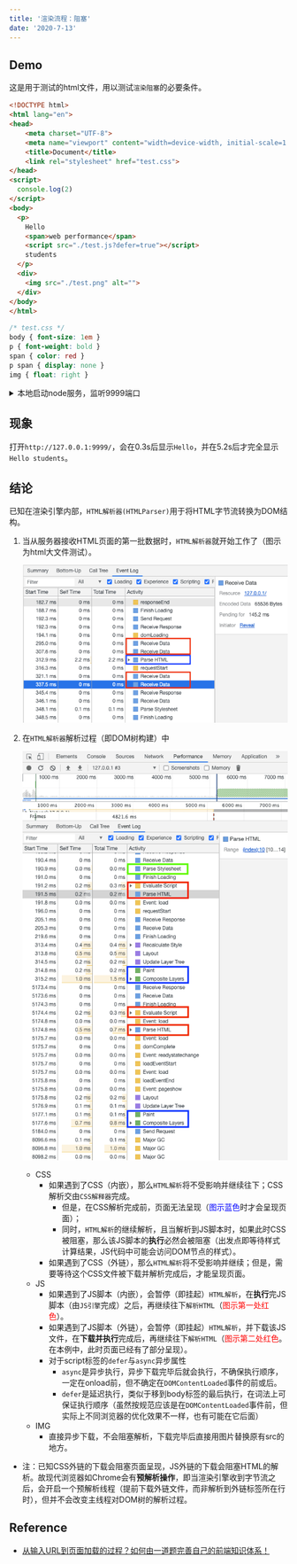 ```yaml
---
title: '渲染流程：阻塞'
date: '2020-7-13'
---
```


## Demo

这是用于测试的html文件，用以测试`渲染阻塞`的必要条件。

```html
<!DOCTYPE html>
<html lang="en">
<head>
    <meta charset="UTF-8">
    <meta name="viewport" content="width=device-width, initial-scale=1.0">
    <title>Document</title>
    <link rel="stylesheet" href="test.css">
</head>
<script>
  console.log(2)
</script>
<body>
  <p>
    Hello
    <span>web performance</span>
    <script src="./test.js?defer=true"></script>
    students
  </p>
  <div>
    <img src="./test.png" alt="">
  </div>
</body>
</html>
```

```css
/* test.css */
body { font-size: 1em }
p { font-weight: bold }
span { color: red }
p span { display: none }
img { float: right }
```

<details>
<summary>本地启动node服务，监听9999端口</summary>

```js
var http = require('http');
var URL = require('url');
var fs = require('fs');

var server = http.createServer(function (req, res) {
  if (req.method != 'GET') {
    return res.end('send me a get request\n');
  } else {
    var url = URL.parse(req.url, true);
    var params = url.query;
    console.log(url);
    if (url.pathname === '/index.html' || url.pathname === '/') {
      res.writeHead(200, {'Content-Type': 'text/html'});
      fs.createReadStream('index.html').pipe(res);
    } else if (url.pathname === '/test.css') {
      res.writeHead(200, {'Content-Type': 'text/css'});
      if (params.defer) {
        setTimeout(function(){fs.createReadStream('test.css').pipe(res)}, 5000);
      } else {
        fs.createReadStream('test.css').pipe(res);
      }
    } else if (url.pathname === '/test.js') {
      res.writeHead(200, {'Content-Type': 'application/javascript'});
      if (params.defer) {
        setTimeout(function(){fs.createReadStream('test.js').pipe(res)}, 5000);
      } else {
        fs.createReadStream('test.js').pipe(res);
      }
    } else if (url.pathname === '/test.png') {
      res.writeHead(200, {'Content-Type': 'image/png'});
      fs.createReadStream('test.png').pipe(res);
    }
  }
});
server.listen(9999);
console.log('sever start');
```

</details>

## 现象

打开`http://127.0.0.1:9999/`，会在0.3s后显示`Hello`，并在5.2s后才完全显示`Hello students`。

## 结论

已知在渲染引擎内部，`HTML解析器(HTMLParser)`用于将HTML字节流转换为DOM结构。

1. 当从服务器接收HTML页面的第一批数据时，`HTML解析器`就开始工作了（图示为html大文件测试）。

    ![browser-event-log-html大文件测试](../../../.imgs/browser-event-log-big-html.png)

2. 在`HTML解析器`解析过程（即DOM树构建）中

    ![browser-event-log-dom-parse](../../../.imgs/browser-event-log-dom-parse.png)

    - CSS
      - 如果遇到了CSS（内嵌），那么`HTML解析`将不受影响并继续往下；CSS解析交由`CSS解释器`完成。
          - 但是，在CSS解析完成前，页面无法呈现（<font color="blue">图示蓝色</font>时才会呈现页面）；
          - 同时，`HTML解析`的继续解析，且当解析到JS脚本时，如果此时CSS被阻塞，那么该JS脚本的**执行**必然会被阻塞（出发点即等待样式计算结果，JS代码中可能会访问DOM节点的样式）。
      - 如果遇到了CSS（外链），那么`HTML解析`将不受影响并继续；但是，需要等待这个CSS文件被下载并解析完成后，才能呈现页面。
    - JS
      - 如果遇到了JS脚本（内嵌），会暂停（即挂起）`HTML解析`，在**执行**完JS脚本（由`JS引擎`完成）之后，再继续往下`解析HTML`（<font color="red">图示第一处红色</font>）。
      - 如果遇到了JS脚本（外链），会暂停（即挂起）`HTML解析`，并下载该JS文件，在**下载并执行**完成后，再继续往下`解析HTML`（<font color="red">图示第二处红色</font>。在本例中，此时页面已经有了部分呈现）。
      - 对于script标签的`defer`与`async`异步属性
        - `async`是异步执行，异步下载完毕后就会执行，不确保执行顺序，一定在onload前，但不确定在`DOMContentLoaded`事件的前或后。
        - `defer`是延迟执行，类似于移到body标签的最后执行，在词法上可保证执行顺序（虽然按规范应该是在`DOMContentLoaded`事件前，但实际上不同浏览器的优化效果不一样，也有可能在它后面）
    - IMG
      - 直接异步下载，不会阻塞解析，下载完毕后直接用图片替换原有src的地方。

- 注：已知CSS外链的下载会阻塞页面呈现，JS外链的下载会阻塞HTML的解析。故现代浏览器如Chrome会有**预解析操作**，即当渲染引擎收到字节流之后，会开启一个预解析线程（提前下载外链文件，而非解析到外链标签所在行时），但并不会改变主线程对DOM树的解析过程。

## Reference

- [从输入URL到页面加载的过程？如何由一道题完善自己的前端知识体系！](https://segmentfault.com/a/1190000013662126)

